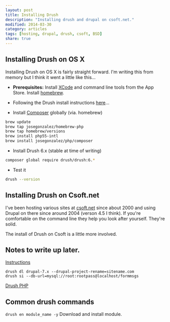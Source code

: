 ```yaml
---
layout: post
title: Installing Drush
description: "Installing drush and drupal on csoft.net."
modified: 2014-03-30
category: articles
tags: [hosting, drupal, drush, csoft, BSD]
share: true
---
```


## Installing Drush on OS X

Installing Drush on OS X is fairly straight forward. I'm writing this from memory but I think it went a little like this...

* **Prerequisites:** Install [XCode](https://itunes.apple.com/au/app/xcode/id497799835?mt=12) and command line tools from the App Store. Install [homebrew](http://brew.sh/).

* Following the Drush install instructions [here](https://github.com/drush-ops/drush)...

* Install [Composer](https://getcomposer.org/doc/00-intro.md#globally-on-osx-via-homebrew-) globally (via. homebrew)

~~~bash
brew update
brew tap josegonzalez/homebrew-php
brew tap homebrew/versions
brew install php55-intl
brew install josegonzalez/php/composer
~~~

* Install Drush 6.x (stable at time of writing)

~~~bash
composer global require drush/drush:6.*
~~~

* Test it

~~~bash
drush --version
~~~

## Installing Drush on Csoft.net

I've been hosting various sites at [csoft.net](https://www.csoft.net) since about 2000 and using Drupal on there since around 2004 (verson 4.5 I think). If you're comfortable on the command line they help you look after yourself. They're solid.

The install of Drush on Csoft is a little more involved.


## Notes to write up later.

[Instructions](http://definitivedrupal.org/erratum/download-drupal-then-change-directory-not-other-way-around)
~~~
drush dl drupal-7.x --drupal-project-rename=sitename.com
drush si --db-url=mysql://root:rootpass@localhost/formmsgs
~~~

[Drush PHP](https://drupal.org/node/1302418)

## Common drush commands

`drush en module_name -y` Download and install module.